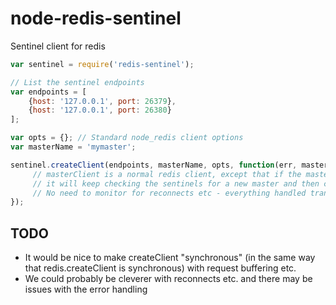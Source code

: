 node-redis-sentinel
===================

Sentinel client for redis

```javascript
var sentinel = require('redis-sentinel');

// List the sentinel endpoints
var endpoints = [
    {host: '127.0.0.1', port: 26379},
    {host: '127.0.0.1', port: 26380}
];

var opts = {}; // Standard node_redis client options
var masterName = 'mymaster';

sentinel.createClient(endpoints, masterName, opts, function(err, masterClient) {
     // masterClient is a normal redis client, except that if the master goes down
     // it will keep checking the sentinels for a new master and then connect to that.
     // No need to monitor for reconnects etc - everything handled transparently
});
```

## TODO ##
* It would be nice to make createClient "synchronous" (in the same way that redis.createClient is synchronous) with request buffering etc.
* We could probably be cleverer with reconnects etc. and there may be issues with the error handling

